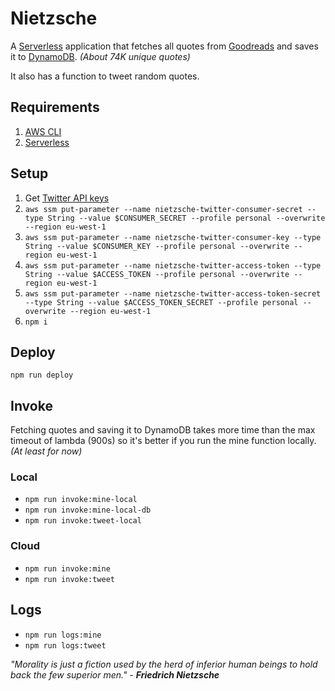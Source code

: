 # Nietzsche

A [Serverless](https://serverless.com) application that fetches all quotes from [Goodreads](https://www.goodreads.com/quotes) and saves it to [DynamoDB](https://aws.amazon.com/dynamodb). *(About 74K unique quotes)*

It also has a function to tweet random quotes.

## Requirements

1. [AWS CLI](https://docs.aws.amazon.com/cli/latest/userguide/cli-chap-install.html)
2. [Serverless](https://serverless.com)

## Setup

1. Get [Twitter API keys](https://developer.twitter.com/en/apps)
2. `aws ssm put-parameter --name nietzsche-twitter-consumer-secret --type String --value $CONSUMER_SECRET --profile personal --overwrite --region eu-west-1`
3. `aws ssm put-parameter --name nietzsche-twitter-consumer-key --type String --value $CONSUMER_KEY --profile personal --overwrite --region eu-west-1`
4. `aws ssm put-parameter --name nietzsche-twitter-access-token --type String --value $ACCESS_TOKEN --profile personal --overwrite --region eu-west-1`
5. `aws ssm put-parameter --name nietzsche-twitter-access-token-secret --type String --value $ACCESS_TOKEN_SECRET --profile personal --overwrite --region eu-west-1`
6. `npm i`

## Deploy

`npm run deploy`

## Invoke

Fetching quotes and saving it to DynamoDB takes more time than the max timeout of lambda (900s) so it's better if you run the mine function locally. *(At least for now)*

### Local

- `npm run invoke:mine-local`
- `npm run invoke:mine-local-db`
- `npm run invoke:tweet-local`

### Cloud

- `npm run invoke:mine`
- `npm run invoke:tweet`

## Logs

- `npm run logs:mine`
- `npm run logs:tweet`

*"Morality is just a fiction used by the herd of inferior human beings to hold back the few superior men." - **Friedrich Nietzsche***
